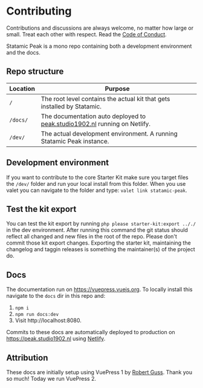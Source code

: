 # Contributing
Contributions and discussions are always welcome, no matter how large or small. Treat each other with respect. Read the [Code of Conduct](https://github.com/studio1902/statamic-peak/blob/main/.github/CODE_OF_CONDUCT.md).

Statamic Peak is a mono repo containing both a development environment and the docs.

## Repo structure

| Location | Purpose |
| --- | --- |
| `/` | The root level contains the actual kit that gets installed by Statamic. |
| `/docs/` | The documentation auto deployed to [peak.studio1902.nl](https://peak.studio1902.nl) running on Netlify. |
| `/dev/` | The actual development environment. A running Statamic Peak instance. |

## Development environment
If you want to contribute to the core Starter Kit make sure you target files the `/dev/` folder and run your local install from this folder. When you use valet you can navigate to the folder and type: `valet link statamic-peak`.

## Test the kit export
You can test the kit export by running `php please starter-kit:export .././` in the dev environment. After running this command the git status should reflect all changed and new files in the root of the repo. Please don't commit those kit export changes. Exporting the starter kit, maintaining the changelog and taggin releases is something the maintainer(s) of the project do.

## Docs
The documentation run on https://vuepress.vuejs.org. To locally install this navigate to the `docs` dir in this repo and:

1. `npm i`
2. `npm run docs:dev`
3. Visit http://localhost:8080.

Commits to these docs are automatically deployed to production on https://peak.studio1902.nl using [Netlify](https://netlify.com).

## Attribution
These docs are initially setup using VuePress 1 by [Robert Guss](https://github.com/robertguss/). Thank you so much! Today we run VuePress 2.

